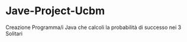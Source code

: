 # Jave-Project-Ucbm
Creazione Programma/i Java che calcoli la probabilità di successo nei 3 Solitari
